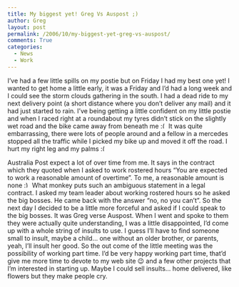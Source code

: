 ```yaml
---
title: My biggest yet! Greg Vs Auspost ;)
author: Greg
layout: post
permalink: /2006/10/my-biggest-yet-greg-vs-auspost/
comments: True
categories:
  - News
  - Work
---
```

I’ve had a few little spills on my postie but on Friday I had my best one yet! I wanted to get home a little early, it was a Friday and I’d had a long week and I could see the storm clouds gathering in the south. I had a dead ride to my next delivery point (a short distance where you don’t deliver any mail) and it had just started to rain. I’ve being getting a little confident on my little postie and when I raced right at a roundabout my tyres didn’t stick on the slightly wet road and the bike came away from beneath me <img src="http://gregology.net/wp-includes/images/smilies/frownie.png" alt=":(" class="wp-smiley" style="height: 1em; max-height: 1em;" /> It was quite embarrassing, there were lots of people around and a fellow in a mercedes stopped all the traffic while I picked my bike up and moved it off the road. I hurt my right leg and my palms <img src="http://gregology.net/wp-includes/images/smilies/frownie.png" alt=":(" class="wp-smiley" style="height: 1em; max-height: 1em;" />

Australia Post expect a lot of over time from me. It says in the contract which they quoted when I asked to work rostered hours “You are expected to work a reasonable amount of overtime”. To me, a reasonable amount is none <img src="http://gregology.net/wp-includes/images/smilies/simple-smile.png" alt=":)" class="wp-smiley" style="height: 1em; max-height: 1em;" /> What monkey puts such an ambiguous statement in a legal contract. I asked my team leader about working rostered hours so he asked the big bosses. He came back with the answer “no, no you can’t”. So the next day I decided to be a little more forceful and asked if I could speak to the big bosses. It was Greg verse Auspost. When I went and spoke to them they were actually quite understanding, I was a little disappointed, I’d come up with a whole string of insults to use. I guess I’ll have to find someone small to insult, maybe a child… one without an older brother, or parents, yeah, I’ll insult her good. So the out come of the little meeting was the possibility of working part time. I’d be very happy working part time, that’d give me more time to devote to my web site 😉 and a few other projects that I’m interested in starting up. Maybe I could sell insults… home delivered, like flowers but they make people cry.